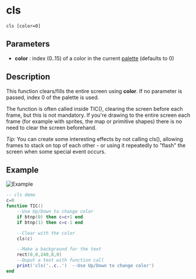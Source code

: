 # cls
`cls [color=0]`

## Parameters

* **color** : index (0..15) of a color in the current [palette](palette) (defaults to 0)

## Description

This function clears/fills the entire screen using **color**. If no parameter is passed, index 0 of the palette is used.

The function is often called inside TIC(), clearing the screen before each frame, but this is not mandatory.  If you're drawing to the entire screen each frame (for example with sprites, the map or primitive shapes) there is no need to clear the screen beforehand.

_Tip:_ You can create some interesting effects by not calling cls(), allowing frames to stack on top of each other - or using it repeatedly to "flash" the screen when some special event occurs.

## Example

![Example](https://imgur.com/IoKDAi0.gif)

``` lua
-- cls demo
c=0
function TIC()
	--Use Up/Down to change color
	if btnp(0) then c=c+1 end
	if btnp(1) then c=c-1 end

	--Clear with the color
	cls(c)

	--Make a background for the text
	rect(0,0,240,8,0)
	--Ouput a text with function call
	print('cls('..c..')  --Use Up/Down to change color')
end
```